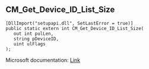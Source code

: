 ## CM_Get_Device_ID_List_Size

```
[DllImport("setupapi.dll", SetLastError = true)]
public static extern int CM_Get_Device_ID_List_Size(
   out int pulLen,
   string pDeviceID,
   uint ulFlags
);
```

Microsoft documentation: [Link](https://docs.microsoft.com/en-us/windows/win32/api/cfgmgr32/nf-cfgmgr32-cm_get_device_id_list_sizea)
